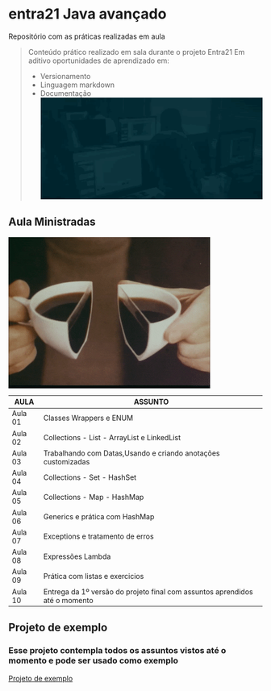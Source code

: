 # entra21 Java avançado
Repositório com as práticas realizadas em aula  

> Conteúdo prático realizado em sala durante o projeto Entra21
> Em aditivo oportunidades de aprendizado em:
> - Versionamento
> - Linguagem markdown
> - Documentação
![Gif Entra21](./entra21.gif)

## Aula Ministradas

<img align="center" src="./giphy.gif" width="400 " height="300">

| AULA | ASSUNTO |
|------|---------|
|Aula 01 |Classes Wrappers e ENUM  
|Aula 02 |Collections - List - ArrayList e LinkedList  
|Aula 03 |Trabalhando com Datas,Usando e criando anotações customizadas
|Aula 04 |Collections - Set - HashSet
|Aula 05 |Collections - Map - HashMap
|Aula 06 |Generics e prática com HashMap
|Aula 07 |Exceptions e tratamento de erros
|Aula 08 |Expressões Lambda
|Aula 09 |Prática com listas e exercicios
|Aula 10 |Entrega da 1º versão do projeto final com assuntos aprendidos até o momento

## Projeto de exemplo 

### Esse projeto contempla todos os assuntos vistos até o momento e pode ser usado como exemplo 

[Projeto de exemplo](https://github.com/lucascagostinho/entra21-projeto-2022/tree/agil-logica-poo-avancado)